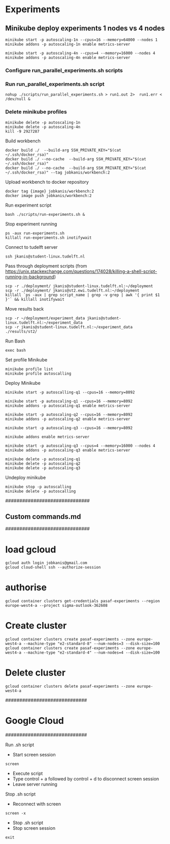 
# Experiments
## Minikube deploy experiments 1 nodes vs 4 nodes
```
minikube start -p autoscaling-1n --cpus=16 --memory=64000 --nodes 1
minikube addons -p autoscaling-1n enable metrics-server

minikube start -p autoscaling-4n --cpus=4 --memory=16000 --nodes 4
minikube addons -p autoscaling-4n enable metrics-server
```
### Configure run_parallel_experiments.sh scripts
### Run run_parallel_experiments.sh script
```
nohup ./scripts/run_parallel_experiments.sh > run1.out 2>  run1.err < /dev/null &
```

### Delete minikube profiles
```
minikube delete -p autoscaling-1n
minikube delete -p autoscaling-4n
kill -9 2927287
```




Build workbench
```
docker build ./  --build-arg SSH_PRIVATE_KEY="$(cat ~/.ssh/docker_rsa)"
docker build ./ --no-cache  --build-arg SSH_PRIVATE_KEY="$(cat ~/.ssh/docker_rsa)"
docker build ./ --no-cache  --build-arg SSH_PRIVATE_KEY="$(cat ~/.ssh/docker_rsa)" --tag jobkanis/workbench:2
```

Upload workbench to docker repository
```
docker tag {image} jobkanis/workbench:2
docker image push jobkanis/workbench:2
```

Run experiment script
```
bash ./scripts/run-experiments.sh &
```
Stop experiment running
```
ps -aux run-experiments.sh
killall run-experiments.sh inotifywait
```
Connect to tudelft server
```
ssh jkanis@student-linux.tudelft.nl
```
Pass through deployment scripts
(from https://unix.stackexchange.com/questions/174028/killing-a-shell-script-running-in-background)
```
scp -r ./deployment/ jkanis@student-linux.tudelft.nl:~/deployment
scp -r ./deployment/ jkanis@st2.ewi.tudelft.nl:~/deployment
killall `ps -aux | grep script_name | grep -v grep | awk '{ print $1 }'` && killall inotifywait
```

Move results back
```
scp -r ~/deployment/experiment_data jkanis@student-linux.tudelft.nl:~/experiment_data
scp -r jkanis@student-linux.tudelft.nl:~/experiment_data ./results/st2/
```

Run Bash
```
exec bash
```

Set profile Minikube
```
minikube profile list
minikube profile autoscalling
```





Deploy Minikube
```
minikube start -p autoscalling-q1 --cpus=16 --memory=8092

minikube start -p autoscaling-q1 --cpus=16 --memory=8092
minikube addons -p autoscaling-q1 enable metrics-server 

minikube start -p autoscaling-q2 --cpus=16 --memory=8092
minikube addons -p autoscaling-q2 enable metrics-server 

minikube start -p autoscaling-q3 --cpus=16 --memory=8092

minikube addons enable metrics-server

minikube start -p autoscaling-q3 --cpus=4 --memory=16000 --nodes 4
minikube addons -p autoscaling-q3 enable metrics-server

minikube delete -p autoscaling-q1
minikube delete -p autoscaling-q2
minikube delete -p autoscaling-q3
``````

Undeploy minikube
```
minikube stop -p autoscalling
minikube delete -p autoscalling
```

##############################
## Custom commands.md
##############################

# load gcloud
```
gcloud auth login jobkanis@gmail.com
gcloud cloud-shell ssh --authorize-session
```
# authorise
```
gcloud container clusters get-credentials pasaf-experiments --region europe-west4-a --project sigma-outlook-362608
```

# Create cluster
```
gcloud container clusters create pasaf-experiments --zone europe-west4-a --machine-type "e2-standard-8" --num-nodes=3 --disk-size=100
gcloud container clusters create pasaf-experiments --zone europe-west4-a --machine-type "e2-standard-4" --num-nodes=4 --disk-size=100
```

# Delete cluster
```
gcloud container clusters delete pasaf-experiments --zone europe-west4-a
```

#############################
# Google Cloud
#############################

Run .sh script
* Start screen session
```
screen
```
* Execute script
* Type control + a followed by control + d to disconnect screen session
* Leave server running

Stop .sh script
* Reconnect with screen
```
screen -x
```
* Stop .sh script
* Stop screen session
```
exit
```


